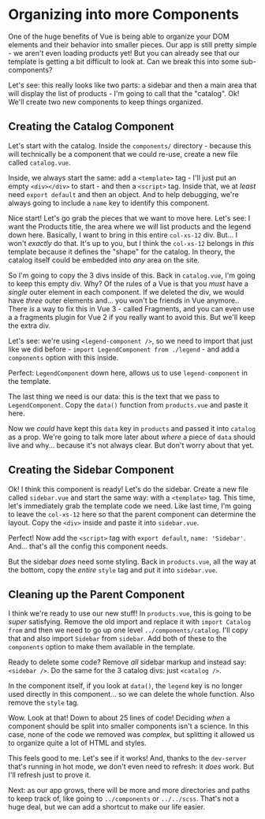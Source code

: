 # Organizing into more Components

One of the huge benefits of Vue is being able to organize your DOM elements and
their behavior into smaller pieces. Our app is still pretty simple - we aren't
even loading products yet! But you can already see that our template is getting
a bit difficult to look at. Can we break this into some sub-components?

Let's see: this really looks like two parts: a sidebar and then a main area that
will display the list of products - I'm going to call that the "catalog". Ok!
We'll create two new components to keep things organized.

## Creating the Catalog Component

Let's start with the catalog. Inside the `components/` directory - because this
will technically be a component that we could re-use, create a new file called
`catalog.vue`.

Inside, we always start the same: add a `<template>` tag - I'll just put an empty
`<div></div>` to start - and then a `<script>` tag. Inside that, we at *least*
need `export default` and then an object. And to help debugging, we're always
going to include a `name` key to identify this component.

Nice start! Let's go grab the pieces that we want to move here. Let's see: I want
the Products title, the area where we will list products and the legend down here.
Basically, I want to bring in this entire `col-xs-12` div. But... I won't *exactly*
do that. It's up to you, but I think the `col-xs-12` belongs in *this* template
because it defines the "shape" for the catalog. In theory, the catalog itself
could be embedded into *any* area on the site.

So I'm going to copy the 3 divs inside of this. Back in `catalog.vue`, I'm going
to keep this empty div. Why? Of the rules of a Vue is that you *must*
have a *single* outer element in each component. If we deleted the div, we would
have *three* outer elements and... you won't be friends in Vue anymore.. There
*is* a way to fix this in Vue 3 - called Fragments, and you can even use a
a fragments plugin for Vue 2 if you really want to avoid this. But we'll keep the
extra div.

Let's see: we're using `<legend-component />`, so we need to import that just
like we did before - `import LegendComponent from ./legend` - and add a `components`
option with this inside.

Perfect: `LegendComponent` down here, allows us to use `legend-component` in the
template.

The last thing we need is our data: this is the text that we pass to
`LegendComponent`. Copy the `data()` function from `products.vue` and paste it
here.

Now we *could* have kept this `data` key in `products` and passed it into
`catalog` as a prop. We're going to talk more later about *where* a piece of
`data` should live and why... because it's not always clear. But don't worry
about that yet.

## Creating the Sidebar Component

Ok! I think this component is ready! Let's do the sidebar. Create a new file
called `sidebar.vue` and start the same way: with a `<template>` tag. This time,
let's immediately grab the template code we need. Like last time, I'm going to
leave the `col-xs-12` here so that the parent component can determine the layout.
Copy the `<div>` inside and paste it into `sidebar.vue`.

Perfect! Now add the `<script>` tag with `export default`, `name: 'Sidebar'`.
And... that's all the config this component needs.

But the sidebar *does* need some styling. Back in `products.vue`, all the way
at the bottom, copy the *entire* `style` tag and put it into `sidebar.vue`.

## Cleaning up the Parent Component

I think we're ready to use our new stuff! In `products.vue`, this is going to be
*super* satisfying. Remove the old import and replace it with
`import Catalog from` and then we need to go up one level `../components/catalog`.
I'll copy that and also import `Sidebar` from `sidebar`. Add both of these to the
`components` option to make them available in the template.

Ready to delete some code? Remove *all* sidebar markup and instead say:
`<sidebar />`. Do the same for the 3 catalog divs: just `<catalog />`.

In the component itself, if you look at `data()`, the `legend` key is no longer
used directly in this component... so we can delete the whole function. Also remove
the `style` tag.

Wow. Look at that! Down to about 25 lines of code! Deciding *when* a component
should be split into smaller components isn't a science. In this case, none of
the code we removed was *complex*, but splitting it allowed us to organize quite
a lot of HTML and styles.

This feels good to me. Let's see if it works! And, thanks to the `dev-server`
that's running in hot mode, we don't even need to refresh: it *does* work. But
I'll refresh just to prove it.

Next: as our app grows, there will be more and more directories and paths to keep
track of, like going to `../components` or `../../scss`. That's not a huge deal,
but we can add a shortcut to make our life easier.
